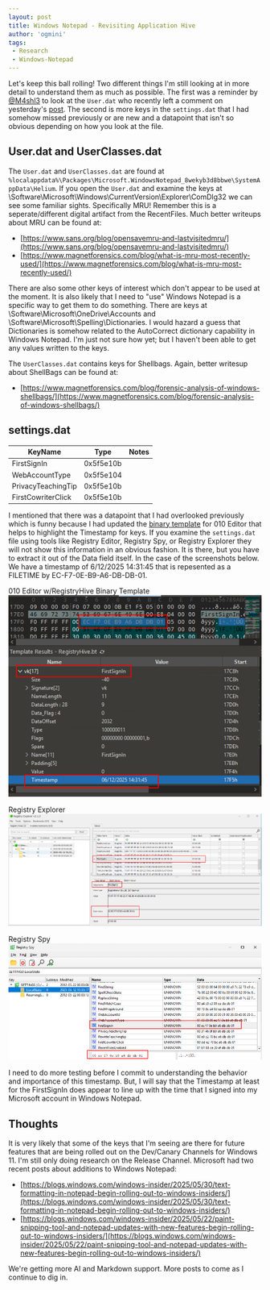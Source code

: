 ```yaml
---
layout: post
title: Windows Notepad - Revisiting Application Hive
author: 'ogmini'
tags:
 - Research
 - Windows-Notepad
---
```


Let's keep this ball rolling! Two different things I'm still looking at in more detail to understand them as much as possible. The first was a reminder by [@M4shl3](https://github.com/M4shl3) to look at the `User.dat` who recently left a comment on yesterday's [post](https://ogmini.github.io/2025/06/11/Windows-Notepad-Find-Replace-Bing.html). The second is more keys in the `settings.dat` that I had somehow missed previously or are new and a datapoint that isn't so obvious depending on how you look at the file.

## User.dat and UserClasses.dat

The `User.dat` and `UserClasses.dat` are found at `%localappdata%\Packages\Microsoft.WindowsNotepad_8wekyb3d8bbwe\SystemAppData\Helium`. If you open the `User.dat` and examine the keys at \Software\Microsoft\Windows\CurrentVersion\Explorer\ComDlg32 we can see some familiar sights. Specifically MRU! Remember this is a seperate/different digital artifact from the RecentFiles. Much better writeups about MRU can be found at:

- [https://www.sans.org/blog/opensavemru-and-lastvisitedmru/](https://www.sans.org/blog/opensavemru-and-lastvisitedmru/)
- [https://www.magnetforensics.com/blog/what-is-mru-most-recently-used/](https://www.magnetforensics.com/blog/what-is-mru-most-recently-used/)

There are also some other keys of interest which don't appear to be used at the moment. It is also likely that I need to "use" Windows Notepad is a specific way to get them to do something. There are keys at \Software\Microsoft\OneDrive\Accounts and \Software\Microsoft\Spelling\Dictionaries. I would hazard a guess that Dictionaries is somehow related to the AutoCorrect dictionary capability in Windows Notepad. I'm just not sure how yet; but I haven't been able to get any values written to the keys.

The `UserClasses.dat` contains keys for Shellbags. Again, better writesup about ShellBags can be found at:

- [https://www.magnetforensics.com/blog/forensic-analysis-of-windows-shellbags/](https://www.magnetforensics.com/blog/forensic-analysis-of-windows-shellbags/)

## settings.dat

| KeyName | Type | Notes |
| --- | --- | --- |
| FirstSignIn | 0x5f5e10b  |  |
| WebAccountType | 0x5f5e104 |  |
| PrivacyTeachingTip | 0x5f5e10b | |
| FirstCowriterClick | 0x5f5e10b | |

I mentioned that there was a datapoint that I had overlooked previously which is funny because I had updated the [binary template](https://www.sweetscape.com/010editor/repository/templates/file_info.php?file=RegistryHive.bt&type=0&sort=) for 010 Editor that helps to highlight the Timestamp for keys. If you examine the `settings.dat` file using tools like Registry Editor, Registry Spy, or Registry Explorer they will not show this information in an obvious fashion. It is there, but you have to extract it out of the Data field itself. In the case of the screenshots below. We have a timestamp of 6/12/2025 14:31:45 that is repesented as a FILETIME by EC-F7-0E-B9-A6-DB-DB-01.  

010 Editor w/RegistryHive Binary Template
![010 Editor](/images/windowsnotepad/regtimestamp_010.png)

Registry Explorer
![Registry Explorer](/images/windowsnotepad/regtimestamp_regexp.png)

Registry Spy
![Registry Spy](/images/windowsnotepad/regtimestamp_regspy.png)

I need to do more testing before I commit to understanding the behavior and importance of this timestamp. But, I will say that the Timestamp at least for the FirstSignIn does appear to line up with the time that I signed into my Microsoft account in Windows Notepad.

## Thoughts

It is very likely that some of the keys that I'm seeing are there for future features that are being rolled out on the Dev/Canary Channels for Windows 11. I'm still only doing research on the Release Channel. Microsoft had two recent posts about additions to Windows Notepad:

- [https://blogs.windows.com/windows-insider/2025/05/30/text-formatting-in-notepad-begin-rolling-out-to-windows-insiders/](https://blogs.windows.com/windows-insider/2025/05/30/text-formatting-in-notepad-begin-rolling-out-to-windows-insiders/)
- [https://blogs.windows.com/windows-insider/2025/05/22/paint-snipping-tool-and-notepad-updates-with-new-features-begin-rolling-out-to-windows-insiders/](https://blogs.windows.com/windows-insider/2025/05/22/paint-snipping-tool-and-notepad-updates-with-new-features-begin-rolling-out-to-windows-insiders/)

We're getting more AI and Markdown support. More posts to come as I continue to dig in.
